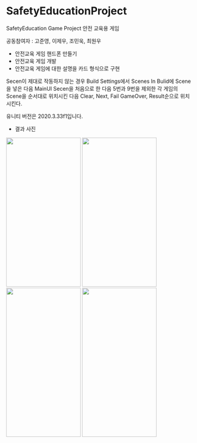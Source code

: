 # SafetyEducationProject
SafetyEducation Game Project
안전 교육용 게임

공동참여자 : 고준영, 이제우, 조민욱, 최원우

+ 안전교육 게임 핸드폰 만들기
+ 안전교육 게임 개발
+ 안전교육 게임에 대한 설명을 카드 형식으로 구현

 Secen이 제대로 작동하지 않는 경우 Build Settings에서 Scenes In Bulid에 Scene을 넣은 다음 MainUI 
 Secen을 처음으로 한 다음 5번과 9번을 제외한 각 게임의 Scene을 순서대로 위치시킨 다음 Clear, Next, Fail
 GameOver, Result순으로 위치시킨다.
 
 유니티 버전은 2020.3.33f1입니다.
 
 + 결과 사진
 <img src ="https://user-images.githubusercontent.com/111097630/207515320-cca8d5e3-0523-4fbe-b19d-7a1871d9ddc6.jpg" width="200" height="400"/>
 <img src ="https://user-images.githubusercontent.com/111097630/207516329-f56959c5-7f92-4bd0-8990-59d47b86791b.jpg" width="200" height="400"/>
 <img src ="https://user-images.githubusercontent.com/111097630/207516448-aef62fa7-98ed-49c9-abc6-233e223676d5.jpg" width="200" height="400"/>
 <img src ="https://user-images.githubusercontent.com/111097630/207516453-783747a8-0285-4c63-b6bc-8a4477f7da92.jpg" width="200" height="400"/>